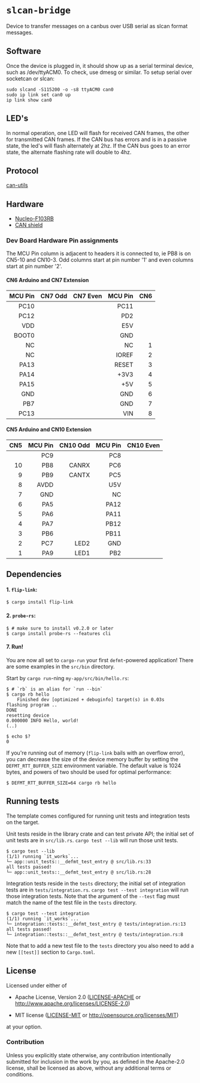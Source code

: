 # `slcan-bridge`

Device to transfer messages on a canbus over USB serial as slcan format messages.

## Software

Once the device is plugged in, it should show up as a serial terminal
device, such as /dev/ttyACM0. To check, use dmesg or similar.  To
setup serial over socketcan or slcan:

```
sudo slcand -S115200 -o -s8 ttyACM0 can0
sudo ip link set can0 up
ip link show can0
```

## LED's

In normal operation, one LED will flash for received CAN frames, the other
for transmitted CAN frames. If the CAN bus has errors and is in a passive
state, the led's will flash alternately at 2hz. If the CAN bus goes to an
error state, the alternate flashing rate will double to 4hz.

## Protocol

[can-utils](https://github.com/linux-can/can-utils.git)

## Hardware

- [Nucleo-F103RB](https://www.st.com/en/evaluation-tools/nucleo-f103rb.html)
- [CAN shield](https://github.com/gpgreen/can-bridge-hardware)

### Dev Board Hardware Pin assignments

The MCU Pin column is adjacent to headers it is connected to, ie
PB8 is on CN5-10 and CN10-3. Odd columns start at pin number '1' and even
columns start at pin number '2'.

#### CN6 Arduino and CN7 Extension

| MCU Pin |  CN7 Odd   | CN7 Even  | MCU Pin | CN6 |
|--------:|-----------:|----------:|--------:|----:|
|  PC10   |            |           | PC11    |     |
|  PC12   |            |           |  PD2    |     |
|   VDD   |            |           |  E5V    |     |
| BOOT0   |            |           |  GND    |     |
|    NC   |            |           |   NC    |  1  |
|    NC   |            |           | IOREF   |  2  |
|  PA13   |            |           | RESET   |  3  |
|  PA14   |            |           | +3V3    |  4  |
|  PA15   |            |           |  +5V    |  5  |
|   GND   |            |           |  GND    |  6  |
|   PB7   |            |           |  GND    |  7  |
|  PC13   |            |           |  VIN    |  8  |

#### CN5 Arduino and CN10 Extension

| CN5 | MCU Pin | CN10 Odd  | MCU Pin | CN10 Even |
|----:|--------:|----------:|--------:|----------:|
|     |   PC9   |           |  PC8    |           |
| 10  |   PB8   | CANRX     |  PC6    |           |
|  9  |   PB9   | CANTX     |  PC5    |           |
|  8  |  AVDD   |           |  U5V    |           |
|  7  |   GND   |           |  NC     |           |
|  6  |   PA5   |           |  PA12   |           |
|  5  |   PA6   |           |  PA11   |           |
|  4  |   PA7   |           |  PB12   |           |
|  3  |   PB6   |           |  PB11   |           |
|  2  |   PC7   | LED2      |  GND    |           |
|  1  |   PA9   | LED1      |  PB2    |           |


## Dependencies

#### 1. `flip-link`:

```console
$ cargo install flip-link
```

#### 2. `probe-rs`:

``` console
$ # make sure to install v0.2.0 or later
$ cargo install probe-rs --features cli
```

#### 7. Run!

You are now all set to `cargo-run` your first `defmt`-powered application!
There are some examples in the `src/bin` directory.

Start by `cargo run`-ning `my-app/src/bin/hello.rs`:

``` console
$ # `rb` is an alias for `run --bin`
$ cargo rb hello
    Finished dev [optimized + debuginfo] target(s) in 0.03s
flashing program ..
DONE
resetting device
0.000000 INFO Hello, world!
(..)

$ echo $?
0
```

If you're running out of memory (`flip-link` bails with an overflow error), you can decrease the size of the device memory buffer by setting the `DEFMT_RTT_BUFFER_SIZE` environment variable. The default value is 1024 bytes, and powers of two should be used for optimal performance:

``` console
$ DEFMT_RTT_BUFFER_SIZE=64 cargo rb hello
```

## Running tests

The template comes configured for running unit tests and integration tests on the target.

Unit tests reside in the library crate and can test private API; the initial set of unit tests are in `src/lib.rs`.
`cargo test --lib` will run those unit tests.

``` console
$ cargo test --lib
(1/1) running `it_works`...
└─ app::unit_tests::__defmt_test_entry @ src/lib.rs:33
all tests passed!
└─ app::unit_tests::__defmt_test_entry @ src/lib.rs:28
```

Integration tests reside in the `tests` directory; the initial set of integration tests are in `tests/integration.rs`.
`cargo test --test integration` will run those integration tests.
Note that the argument of the `--test` flag must match the name of the test file in the `tests` directory.

``` console
$ cargo test --test integration
(1/1) running `it_works`...
└─ integration::tests::__defmt_test_entry @ tests/integration.rs:13
all tests passed!
└─ integration::tests::__defmt_test_entry @ tests/integration.rs:8
```

Note that to add a new test file to the `tests` directory you also need to add a new `[[test]]` section to `Cargo.toml`.

## License

Licensed under either of

- Apache License, Version 2.0 ([LICENSE-APACHE](LICENSE-APACHE) or
  http://www.apache.org/licenses/LICENSE-2.0)

- MIT license ([LICENSE-MIT](LICENSE-MIT) or http://opensource.org/licenses/MIT)

at your option.

### Contribution

Unless you explicitly state otherwise, any contribution intentionally submitted
for inclusion in the work by you, as defined in the Apache-2.0 license, shall be
licensed as above, without any additional terms or conditions.

[Knurling]: https://knurling.ferrous-systems.com
[Ferrous Systems]: https://ferrous-systems.com/
[GitHub Sponsors]: https://github.com/sponsors/knurling-rs
